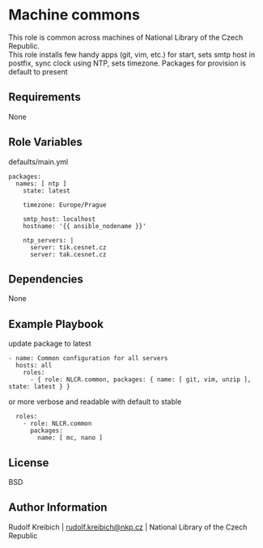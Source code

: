 Machine commons
=========

This role is common across machines of National Library of the Czech Republic.  
This role installs few handy apps (git, vim, etc.) for start, sets smtp host in postfix, sync clock using NTP, sets timezone.
Packages for provision is default to present

Requirements
------------

None

Role Variables
--------------

defaults/main.yml
```
packages:
  names: [ ntp ]
    state: latest

    timezone: Europe/Prague

    smtp_host: localhost
    hostname: '{{ ansible_nodename }}'

    ntp_servers: |
      server: tik.cesnet.cz
      server: tak.cesnet.cz
```
Dependencies
------------

None

Example Playbook
----------------

update package to latest
```
- name: Common configuration for all servers
  hosts: all
    roles:
      - { role: NLCR.common, packages: { name: [ git, vim, unzip ], state: latest } }
```
or more verbose and readable with default to stable
```
  roles:
    - role: NLCR.common
      packages:
        name: [ mc, nano ]
```

License
-------

BSD

Author Information
------------------

Rudolf Kreibich | rudolf.kreibich@nkp.cz | National Library of the Czech Republic
